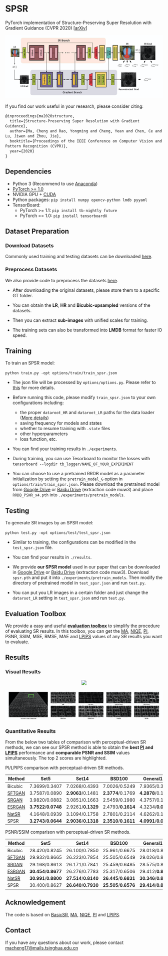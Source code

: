 # SPSR

PyTorch implementation of Structure-Preserving Super Resolution with Gradient Guidance (CVPR 2020) \[[arXiv](https://arxiv.org/abs/2003.13081)\]
<p align="center">
  <img src="visual_results/fig2.png">
</p>

If you find our work useful in your research, please consider citing:
```
@inproceedings{ma2020structure,
  title={Structure-Preserving Super Resolution with Gradient Guidance},
  author={Ma, Cheng and Rao, Yongming and Cheng, Yean and Chen, Ce and Lu, Jiwen and Zhou, Jie},
  booktitle={Proceedings of the IEEE Conference on Computer Vision and Pattern Recognition (CVPR)},
  year={2020}
}
```



## Dependencies

- Python 3 (Recommend to use [Anaconda](https://www.anaconda.com/download/#linux))
- [PyTorch >= 1.0](https://pytorch.org/)
- NVIDIA GPU + [CUDA](https://developer.nvidia.com/cuda-downloads)
- Python packages: `pip install numpy opencv-python lmdb pyyaml`
- TensorBoard: 
  - PyTorch >= 1.1: `pip install tb-nightly future`
  - PyTorch == 1.0: `pip install tensorboardX`



## Dataset Preparation

### Download Datasets

Commonly used training and testing datasets can be downloaded [here](https://github.com/xinntao/BasicSR/wiki/Prepare-datasets-in-LMDB-format).

### Preprocess Datasets

We also provide code to preprocess the datasets [here](https://github.com/Maclory/SPSR/tree/master/preprocess). 

- After downloading the original datasets, please store them to a specific GT folder. 

- You can obtain the **LR**, **HR** and **Bicubic-upsampled** versions of the datasets.  

- Then you can extract **sub-images** with unified scales for training. 

- The training sets can also be transformed into **LMDB** format for faster IO speed. 


## Training 

To train an SPSR model: 

`python train.py -opt options/train/train_spsr.json`

- The json file will be processed by `options/options.py`. Please refer to [this](https://github.com/Maclory/SPSR/tree/master/code/options/README.md) for more details.

- Before running this code, please modify `train_spsr.json` to your own configurations including: 
  - the proper `dataroot_HR` and `dataroot_LR` paths for the data loader ([More details](https://github.com/Maclory/SPSR/tree/master/code/data/README.md))
  - saving frequency for models and states
  - whether to resume training with `.state` files
  - other hyperparameters
  - loss function, etc. 

- You can find your training results in `./experiments`.

- During training, you can use Tesorboard to monitor the losses with
`tensorboard --logdir tb_logger/NAME_OF_YOUR_EXPERIMENT`

- You can choose to use a pretrained RRDB model as a parameter initialization by setting the `pretrain_model_G` option in `options/train/train_spsr.json`. Please download the pretrained model from [Google Drive](https://drive.google.com/drive/folders/1c4EbfI6X4KzCiyg1H7TA6rJY-HVgvS3q?usp=sharing) or [Baidu Drive](https://pan.baidu.com/s/1bcDiD07aTUO2THmEXZJaiA) (extraction code muw3) and place `RRDB_PSNR_x4.pth` into `./experiments/pretrain_models`. 


## Testing

To generate SR images by an SPSR model:

`python test.py -opt options/test/test_spsr.json`

- Similar to training, the configurations can be modified in the `test_spsr.json` file.

- You can find your results in `./results`.

- We provide **our SPSR model** used in our paper that can be downloaded in [Google Drive](https://drive.google.com/drive/folders/1c4EbfI6X4KzCiyg1H7TA6rJY-HVgvS3q?usp=sharing) or [Baidu Drive](https://pan.baidu.com/s/1bcDiD07aTUO2THmEXZJaiA) (extraction code muw3). Download `spsr.pth` and put it into `./experiments/pretrain_models`. Then modify the directory of pretrained model in `test_spsr.json` and run `test.py`. 

- You can put you LR images in a certain folder and just change the `dataroot_LR` setting in `test_spsr.json` and run `test.py`. 

## Evaluation Toolbox

We provide a easy and useful [**evaluation toolbox**](https://github.com/Maclory/SPSR/tree/master/metrics) to simplify the procedure of evaluating SR results. In this toolbox, you can get the [MA](https://github.com/chaoma99/sr-metric), [NIQE](https://github.com/csjunxu/Bovik_NIQE_SPL2013), [PI](https://github.com/roimehrez/PIRM2018), PSNR, SSIM, MSE, RMSE, MAE and [LPIPS](https://github.com/richzhang/PerceptualSimilarity) values of any SR results you want to evaluate. 

## Results 
### Visual Results
<p align="center">
  <img src="visual_results/fig4.png">
</p>
<p align="center">
  <img src="visual_results/fig5.png">
</p>

### Quantitative Results

From the below two tables of comparison with perceptual-driven SR methods, we can see our SPSR method is able to obtain the **best [PI](https://github.com/roimehrez/PIRM2018) and [LPIPS](https://github.com/richzhang/PerceptualSimilarity)** performance and **comparable PSNR and SSIM** values simultaneously. The top 2 scores are highlighted.

PI/LPIPS comparison with perceptual-driven SR methods.

| Method                                        | Set5                    | Set14                   | BSD100                  | General100              | Urban100                |
| --------------------------------------------- | ----------------------- | ----------------------- | ----------------------- | ----------------------- | ----------------------- |
| Bicubic                                       | 7\.3699/0\.3407         | 7\.0268/0\.4393         | 7\.0026/0\.5249         | 7\.9365/0\.3528         | 6\.9435/0\.4726         |
| [SFTGAN](https://github.com/xinntao/SFTGAN)   | 3\.7587/0\.0890         | **2\.9063**/0\.1481     | **2\.3774**/0\.1769     | **4\.2878**/0\.1030     | **3\.6136**/0\.1433     |
| [SRGAN](https://github.com/tensorlayer/srgan) | 3\.9820/0\.0882         | 3\.0851/0\.1663         | 2\.5459/0\.1980         | 4\.3757/0\.1055         | 3\.6980/0\.1551         |
| [ESRGAN](https://github.com/xinntao/ESRGAN)   | **3\.7522**/**0\.0748** | 2\.9261/**0\.1329**     | 2\.4793/**0\.1614**     | 4\.3234/**0\.0879**     | 3\.7704/**0\.1229**     |
| [NatSR](https://github.com/JWSoh/NatSR)       | 4\.1648/0\.0939         | 3\.1094/0\.1758         | 2\.7801/0\.2114         | 4\.6262/0\.1117         | 3\.6523/0\.1500         |
| SPSR                                          | **3\.2743**/**0\.0644** | **2\.9036**/**0\.1318** | **2\.3510**/**0\.1611** | **4\.0991**/**0\.0863** | **3\.5511**/**0\.1184** |

PSNR/SSIM comparison with perceptual-driven SR methods.

| Method                                        | Set5                    | Set14                   | BSD100                  | General100              | Urban100                |
| --------------------------------------------- | ----------------------- | ----------------------- | ----------------------- | ----------------------- | ----------------------- |
| Bicubic                                       | 28\.420/0\.8245         | 26\.100/0\.7850         | 25\.961/0\.6675         | 28\.018/0\.8282         | 23\.145/0\.9011         |
| [SFTGAN](https://github.com/xinntao/SFTGAN)   | 29\.932/0\.8665         | 26\.223/0\.7854         | 25\.505/0\.6549         | 29\.026/0\.8508         | 24\.013/0\.9364         |
| [SRGAN](https://github.com/tensorlayer/srgan) | 29\.168/0\.8613         | 26\.171/0\.7841         | 25\.459/0\.6485         | 28\.575/0\.8541         | 24\.397/0\.9381         |
| [ESRGAN](https://github.com/xinntao/ESRGAN)   | **30\.454**/**0\.8677** | 26\.276/0\.7783         | 25\.317/0\.6506         | 29\.412/**0\.8546**     | 24\.360/0\.9453         |
| [NatSR](https://github.com/JWSoh/NatSR)       | **30\.991**/**0\.8800** | **27\.514**/**0\.8140** | **26\.445**/**0\.6831** | **30\.346**/**0\.8721** | **25\.464**/**0\.9505** |
| SPSR                                          | 30\.400/0\.8627         | **26\.640**/**0\.7930** | **25\.505**/**0\.6576** | **29\.414**/**0\.8537** | **24\.799**/**0\.9481** |

## Acknowledgement
The code is based on [BasicSR](https://github.com/xinntao/BasicSR), [MA](https://github.com/chaoma99/sr-metric), [NIQE](https://github.com/csjunxu/Bovik_NIQE_SPL2013), [PI](https://github.com/roimehrez/PIRM2018) and [LPIPS](https://github.com/richzhang/PerceptualSimilarity). 

## Contact 
If you have any questions about our work, please contact <macheng17@mails.tsinghua.edu.cn>
